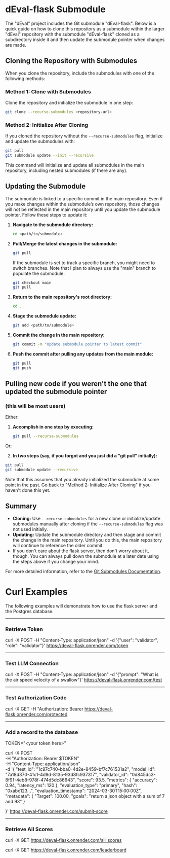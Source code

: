 # dEval-flask Submodule

The "dEval" project includes the Git submodule "dEval-flask". Below is a quick guide on how to clone this repository as a submodule within the larger "dEval" repository with the submodule "dEval-flask" cloned as a subdirectory inside it and then update the submodule pointer when changes are made.

## Cloning the Repository with Submodules

When you clone the repository, include the submodules with one of the following methods:

### Method 1: Clone with Submodules

Clone the repository and initialize the submodule in one step:

```bash
git clone --recurse-submodules <repository-url>
```

### Method 2: Initialize After Cloning

If you cloned the repository without the `--recurse-submodules` flag, initialize and update the submodules with:

```bash
git pull
git submodule update --init --recursive
```

This command will initialize and update all submodules in the main repository, including nested submodules (if there are any).

## Updating the Submodule

The submodule is linked to a specific commit in the main repository. Even if you make changes within the submodule’s own repository, those changes will not be reflected in the main repository until you update the submodule pointer. Follow these steps to update it:

1. **Navigate to the submodule directory:**

   ```bash
   cd <path/to/submodule>
   ```

2. **Pull/Merge the latest changes in the submodule:**

   ```bash
   git pull
   ```

   If the submodule is set to track a specific branch, you might need to switch branches. Note that I plan to always use the "main" branch to populate the submodule.

   ```bash
   git checkout main
   git pull
   ```

3. **Return to the main repository's root directory:**

   ```bash
   cd ..
   ```

4. **Stage the submodule update:**

   ```bash
   git add <path/to/submodule>
   ```

5. **Commit the change in the main repository:**

   ```bash
   git commit -m "Update submodule pointer to latest commit"
   ```

6. **Push the commit after pulling any updates from the main module:**

   ```bash
   git pull
   git push
   ```
## Pulling new code if you weren't the one that updated the submodule pointer
### (this will be most users)

Either:

1. **Accomplish in one step by executing:**

   ```bash
   git pull --recurse-submodules
   ```
   
Or:

2.  **In two steps (say, if you forgot and you just did a "git pull" initially):**

   ```bash
   git pull
   git submodule update --recursive
   ```

   Note that this assumes that you already initialized the submodule at some point in the past. Go back to "Method 2: Initialize After Cloning" if you haven't done this yet.
   
## Summary

- **Cloning:** Use `--recurse-submodules` for a new clone or initialize/update submodules manually after cloning if the `--recurse-submodules` flag was not used initially.
- **Updating:** Update the submodule directory and then stage and commit the change in the main repository. Until you do this, the main repository will continue to reference the older commit.
- If you don't care about the flask server, then don't worry about it, though.  You can always pull down the submodule at a later date using the steps above if you change your mind.

For more detailed information, refer to the [Git Submodules Documentation](https://git-scm.com/book/en/v2/Git-Tools-Submodules).

# Curl Examples

The following examples will demonstrate how to use the flask server and the Postgres database.

---
### Retrieve Token

curl -X POST -H "Content-Type: application/json" -d '{"user": "validator", "role": "validator"}' https://deval-flask.onrender.com/token

---
### Test LLM Connection

curl -X POST -H "Content-Type: application/json" -d '{"prompt": "What is the air speed velocity of a swallow"}' https://deval-flask.onrender.com/test

---
### Test Authorization Code

curl -X GET -H "Authorization: Bearer <your token here> https://deval-flask.onrender.com/protected

---
### Add a record to the database

TOKEN="\<your token here\>"

curl -X POST \
  -H "Authorization: Bearer $TOKEN" \
  -H "Content-Type: application/json" \
  -d '{
    "test_id": "1c97c740-bba0-4d2e-8459-bf7c761531a2",
    "model_id": "7a18d370-41c1-4d9d-8135-93d8fc937317",
    "validator_id": "0d845dc3-8f91-4eb8-978f-474d5dc86643",
    "score": 93.5,
    "metrics": {
      "accuracy": 0.94,
      "latency_ms": 120
    },
    "evaluation_type": "primary",
    "hash": "0xabc123...",
    "evaluation_timestamp": "2024-03-30T15:00:00Z",
    "metadata": {
      "Target": 100.00,
      "goals": "return a json object with a sum of 7 and 93"
    }

  }' https://deval-flask.onrender.com/submit-score

---
### Retrieve All Scores

curl -X GET https://deval-flask.onrender.com/all_scores

curl -X GET https://deval-flask.onrender.com/leaderboard
